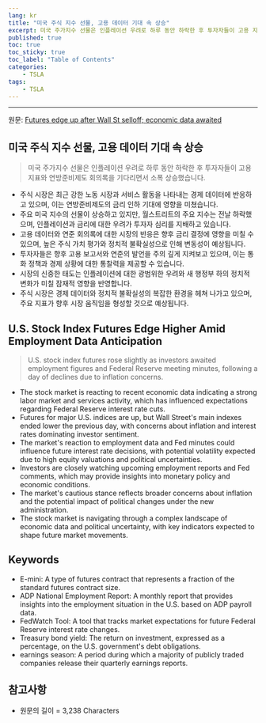 ```yaml
---
lang: kr
title: "미국 주식 지수 선물, 고용 데이터 기대 속 상승"
excerpt: 미국 주가지수 선물은 인플레이션 우려로 하루 동안 하락한 후 투자자들이 고용 지표와 연방준비제도 회의록을 기다리면서 소폭 상승했습니다.
published: true
toc: true
toc_sticky: true
toc_label: "Table of Contents"
categories:
    - TSLA
tags:
    - TSLA
---
```


---

  원문: [Futures edge up after Wall St selloff; economic data awaited](https://www.investing.com/news/economy-news/futures-edge-up-after-wall-st-selloff-economic-data-awaited-3802366)

## 미국 주식 지수 선물, 고용 데이터 기대 속 상승

> 미국 주가지수 선물은 인플레이션 우려로 하루 동안 하락한 후 투자자들이 고용 지표와 연방준비제도 회의록을 기다리면서 소폭 상승했습니다.


- 주식 시장은 최근 강한 노동 시장과 서비스 활동을 나타내는 경제 데이터에 반응하고 있으며, 이는 연방준비제도의 금리 인하 기대에 영향을 미쳤습니다.
- 주요 미국 지수의 선물이 상승하고 있지만, 월스트리트의 주요 지수는 전날 하락했으며, 인플레이션과 금리에 대한 우려가 투자자 심리를 지배하고 있습니다.
- 고용 데이터와 연준 회의록에 대한 시장의 반응은 향후 금리 결정에 영향을 미칠 수 있으며, 높은 주식 가치 평가와 정치적 불확실성으로 인해 변동성이 예상됩니다.
- 투자자들은 향후 고용 보고서와 연준의 발언을 주의 깊게 지켜보고 있으며, 이는 통화 정책과 경제 상황에 대한 통찰력을 제공할 수 있습니다.
- 시장의 신중한 태도는 인플레이션에 대한 광범위한 우려와 새 행정부 하의 정치적 변화가 미칠 잠재적 영향을 반영합니다.
- 주식 시장은 경제 데이터와 정치적 불확실성의 복잡한 환경을 헤쳐 나가고 있으며, 주요 지표가 향후 시장 움직임을 형성할 것으로 예상됩니다.

## U.S. Stock Index Futures Edge Higher Amid Employment Data Anticipation

> U.S. stock index futures rose slightly as investors awaited employment figures and Federal Reserve meeting minutes, following a day of declines due to inflation concerns.


- The stock market is reacting to recent economic data indicating a strong labor market and services activity, which has influenced expectations regarding Federal Reserve interest rate cuts.
- Futures for major U.S. indices are up, but Wall Street's main indexes ended lower the previous day, with concerns about inflation and interest rates dominating investor sentiment.
- The market's reaction to employment data and Fed minutes could influence future interest rate decisions, with potential volatility expected due to high equity valuations and political uncertainties.
- Investors are closely watching upcoming employment reports and Fed comments, which may provide insights into monetary policy and economic conditions.
- The market's cautious stance reflects broader concerns about inflation and the potential impact of political changes under the new administration.
- The stock market is navigating through a complex landscape of economic data and political uncertainty, with key indicators expected to shape future market movements.

## Keywords

- E-mini: A type of futures contract that represents a fraction of the standard futures contract size.
- ADP National Employment Report: A monthly report that provides insights into the employment situation in the U.S. based on ADP payroll data.
- FedWatch Tool: A tool that tracks market expectations for future Federal Reserve interest rate changes.
- Treasury bond yield: The return on investment, expressed as a percentage, on the U.S. government's debt obligations.
- earnings season: A period during which a majority of publicly traded companies release their quarterly earnings reports.

## 참고사항

- 원문의 길이 = 3,238 Characters

